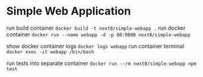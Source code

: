 # Simple Web Application

run build container `docker build -t next0/simple-webapp .`
run docker container `docker run --name webapp -d -p 80:9000 next0/simple-webapp`

show docker container logs `docker logs webapp`
run container terminal `docker exec -it webapp /bin/bash`

run tests into separate container `docker run --rm next0/simple-webapp npm test`